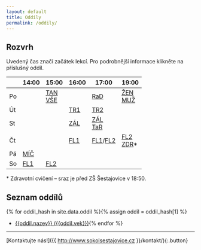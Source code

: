 ```yaml
---
layout: default
title: Oddíly
permalink: /oddily/
---
```


## Rozvrh

Uvedený čas značí začátek lekcí. Pro podrobnější informace klikněte na příslušný oddíl.

|    | 14:00 |      15:00       | 16:00 |      17:00       |       19:00       |
|----|-------|------------------|-------|------------------|-------------------|
| Po |       | [TAN]<br />[VŠE] |       | [RaD]            | [ŽEN]<br />[MUŽ]  |
| Út |       |                  | [TR1] | [TR2]            |                   |
| St |       |                  | [ZÁL] | [ZÁL]<br />[TaR] |                   |
| Čt |       |                  | [FL1] | [FL1]/[FL2]      | [FL2]<br />[ZDR]* |
| Pá | [MÍČ] |                  |       |                  |                   |
| So | [FL1] | [FL2]            |       |                  |                   |

[TAN]: http://www.sokolsestajovice.cz/{{site.data.oddil.tanec.dlouhe-url}} "Tanec"
[VŠE]: http://www.sokolsestajovice.cz/{{site.data.oddil.vsestrannost.dlouhe-url}} "Všestrannost"
[RaD]: http://www.sokolsestajovice.cz/{{site.data.oddil.rd.dlouhe-url}} "Rodiče a děti"
[ŽEN]: http://www.sokolsestajovice.cz/{{site.data.oddil.zeny.dlouhe-url}} "Ženy"
[ZÁL]: http://www.sokolsestajovice.cz/{{site.data.oddil.zalesak.dlouhe-url}} "Zálesák"
[TR1]: http://www.sokolsestajovice.cz/{{site.data.oddil.trampoliny.dlouhe-url}} "Trampolíny – mladší"
[TR2]: http://www.sokolsestajovice.cz/{{site.data.oddil.trampoliny.dlouhe-url}} "Trampolíny – starší"
[FL1]: http://www.sokolsestajovice.cz/{{site.data.oddil.florbal.dlouhe-url}} "Florbal – mladší žáci"
[FL2]: http://www.sokolsestajovice.cz/{{site.data.oddil.florbal.dlouhe-url}} "Florbal – starší žáci"
[ZDR]: http://www.sokolsestajovice.cz/{{site.data.oddil.zdravotni.dlouhe-url}} "Zdravotní cvičení"
[TaR]: http://www.sokolsestajovice.cz/{{site.data.oddil.tanecky.dlouhe-url}} "Tanečky a rytmika"
[MÍČ]: http://www.sokolsestajovice.cz/{{site.data.oddil.micovky.dlouhe-url}} "Míčové hry"
[PK1]: http://www.sokolsestajovice.cz/{{site.data.oddil.parkour.dlouhe-url}} "Parkour – mladší"
[PK2]: http://www.sokolsestajovice.cz/{{site.data.oddil.parkour.dlouhe-url}} "Parkour – starší"
[MUŽ]: http://www.sokolsestajovice.cz/{{site.data.oddil.muzi.dlouhe-url}} "Oddíl mužů"


\* Zdravotní cvičení – sraz je před ZŠ Šestajovice v&nbsp;18:50.


## Seznam oddílů

{% for oddil_hash in site.data.oddil %}{% assign oddil = oddil_hash[1] %}
* [{{oddil.nazev}} ({{oddil.vek}})]({{oddil.dlouhe-url}}){% endfor %}

---

[Kontaktujte nás!]({{ http://www.sokolsestajovice.cz }}/kontakt/){:.button}




